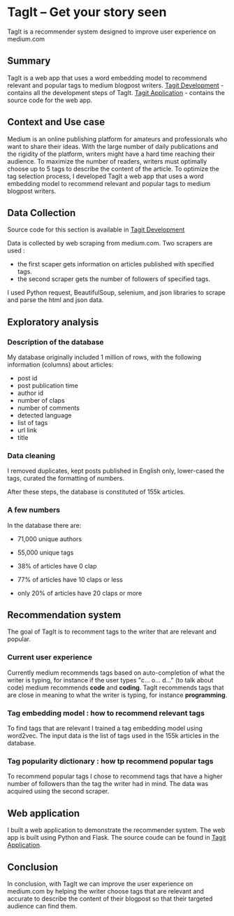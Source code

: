 # TagIt –  Get your story seen
TagIt is a recommender system designed to improve user experience on medium.com 

## Summary
TagIt is a web app that uses a word embedding model to recommend relevant and popular tags to medium blogpost writers.
[Tagit Development](https://github.com/LlineA/Insight/tree/master/Tagit%20Development)  - contains all the development steps of TagIt.
[Tagit Application](https://github.com/LlineA/Insight/tree/master/Tagit%20Application)  - contains the source code for the web app.

## Context and Use case
Medium is an online publishing platform for amateurs and professionals who want to share their ideas. With the large number of daily publications and the rigidity of the platform, writers might have a hard time reaching their audience. To maximize the number of readers, writers must optimally choose up to 5 tags to describe the content of the article. 
To optimize the tag selection process, I developed TagIt a web app that uses a word embedding model to recommend relevant and popular tags to medium blogpost writers.

## Data Collection
Source code for this section is available in [Tagit Development](https://github.com/LlineA/Insight/tree/master/Tagit%20Development) 

Data is collected by web scraping from medium.com. 
Two scrapers are used :
 - the first scaper gets information on articles published with specified tags. 
 - the second scraper gets the number of followers of specified tags.
 
I used Python request, BeautifulSoup, selenium, and json libraries to scrape and parse the html and json data.

## Exploratory analysis
### Description of the database
My database originally included 1 million of rows, with the following information (columns) about articles:
- post id
- post publication time
- author id
- number of claps
- number of comments
- detected language
- list of tags
- url link
- title

### Data cleaning 
I removed duplicates, kept posts published in English only, lower-cased the tags, curated the formatting of numbers.

After these steps, the database is constituted of 155k articles.

### A few numbers
In the database there are:
- 71,000 unique authors
- 55,000 unique tags

- 38% of articles have 0 clap
- 77% of articles have 10 claps or less
- only 20% of articles have 20 claps or more

## Recommendation system
The goal of TagIt is to recomment tags to the writer that are relevant and popular.
### Current user experience
Currently medium recommends tags based on auto-completion of what the writer is typing, for instance if the user types "c... o... d..." (to talk about code) medium recommends **code** and **coding**.
TagIt recommends tags that are close in meaning to what the writer is typing, for instance **programming**.

### Tag embedding model : how to recommend relevant tags
To find tags that are relevant I trained a tag embedding model using word2vec. The input data is the list of tags used in the 155k articles in the database.

### Tag popularity dictionary : how tp recommend popular tags
To recommend popular tags I chose to recommend tags that have a higher number of followers than the tag the writer had in mind. The data was acquired using the second scraper. 

## Web application
I built a web application to demonstrate the recommender system. The web app is built using Python and Flask. The source coude can be found in [Tagit Application](https://github.com/LlineA/Insight/tree/master/Tagit%20Application).

## Conclusion
In conclusion, with TagIt we can improve the user experience on medium.com by helping the writer choose tags that are relevant and accurate to describe the content of their blogpost so that their targeted audience can find them. 
